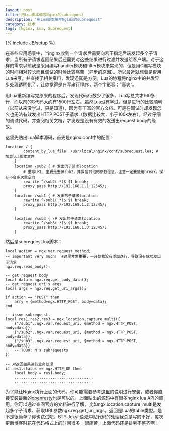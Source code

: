 ```yaml
---
layout: post
title: 用Lua脚本编写Nginx的subrequest
description: "用Lua脚本编写Nginx的subrequest"
category: 技术
tags: [Nginx, Lua, Subrequest]
---
```

{% include JB/setup %}

在某些应用场景中，当nginx收到一个请求后需要向若干指定后端发起多个子请求，当所有子请求返回结果后还需要对这些结果进行过滤并发送给客户端。对于这样的需求以前我是采用编写handler模块和filter模块来实现的，但是用C编写模块的时间相对较长而且调试的时候比较痛苦（异步的原因）。所以最近就想着是否用Lua来写，并查找了相关资料，发现还真是方便。Lua的协程将nginx中的并发异步处理透明化了，让你觉得是在写串行程序，两个字形容：”真爽“。

用Lua重新编写完原来的程序后，发现代码行数少了很多，Lua写总共才160多行，而以前的C代码大约有1500行左右。虽然Lua没有学过，但是进行的比较顺利（以前从来没学过，只是知道），因为有丰富的官方文档。可是在调试时却发现怎么也无法有效发出HTTP POST子请求（数据比较大，小于100k左右），经过仔细的调试代码，并查阅相关文档，才发现是没有有效的发送出request body的缘故。

这里先贴出Lua脚本源码，首先是nginx.conf中的配置：

	location / {
    	    content_by_lua_file  /usr/local/nginx/conf/subrequest.lua; # 加载lua脚本文件
    	}
    	location /sub2 { # 发出的子请求location
      	    # 重写URL，主要是去掉sub2，并保留其他的参数信息，注意一定要使用break，保存不会多次重定向
      	    rewrite ^/sub2(.*)$ $1 break;  
      	    proxy_pass http://192.168.1.1:12345/;
    	}
    	location /sub1 { # 发出的子请求location
      	    rewrite ^/sub1(.*)$ $1 break;
      	    proxy_pass http://192.168.1.2:12345/;
    	}

    	location /sub3 { \# 发出的子请求location
      	    rewrite ^/sub3(.*)$ $1 break;
      	    proxy_pass http://192.168.1.3:12345/;
    	}

然后是subrequest.lua脚本：

  	local action = ngx.var.request_method;
	-- important very much!  #这里非常重要，一开始我没有添加这行，导致没有成功发出子请求
	ngx.req.read_body();

	-- get request body
	local data = ngx.req.get_body_data();
	-- get request uri's args
	local args = ngx.req.get_uri_args();

	if action == "POST" then
    	arry = {method=ngx.HTTP_POST, body=data};
	end

	-- issue subrequest.
	local res1,res2,res3 = ngx.location.capture_multi({
    	{"/sub1"..ngx.var.request_uri, {method = ngx.HTTP_POST, body=data}},
    	{"/sub2"..ngx.var.request_uri, {method = ngx.HTTP_POST, body=data}},
    	{"/sub3"..ngx.var.request_uri, {method = ngx.HTTP_POST, body=data}}
    	-- TODO: N's subrequests
	})

	-- 对返回结果进行业务处理
	if res1.status == ngx.HTTP_OK then
    	local body = res1.body;
    	...................................
    	...................................

为了能让Nginx执行上面的代码，你可能需要参考[这里](http://huoding.com/2012/08/31/156)的说明进行安装，或者你直接安装最新的[openresty](http://openresty.org/)也是可以的。上面贴出的源码中有很多nginx lua API的调用，你可以通过查阅官方的文档进行了解，比如ngx.location.capture_multi是发起多个子请求、获取URL参数ngx.req.get_uri_args，返回是Lua的table类型。是不是很简单？你也试试吧。BTY:Jekyll语法中贴代码的处理我总是写的不好，每次更新博客时花在代码格式上的时间很多，很痛苦，上面代码还是排列不整齐啊！


